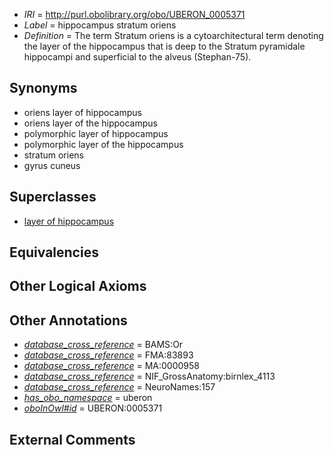  * *IRI* = http://purl.obolibrary.org/obo/UBERON_0005371
 * *Label* = hippocampus stratum oriens
 * *Definition* = The term Stratum oriens is a cytoarchitectural term denoting the layer of the hippocampus that is deep to the Stratum pyramidale hippocampi and superficial to the alveus (Stephan-75).

## Synonyms

 * oriens layer of hippocampus
 * oriens layer of the hippocampus
 * polymorphic layer of hippocampus
 * polymorphic layer of the hippocampus
 * stratum oriens
 * gyrus cuneus

## Superclasses

 * [layer of hippocampus](../../UBERON/05/UBERON_0002305.md)

## Equivalencies


## Other Logical Axioms


## Other Annotations

 * *[database_cross_reference](../../ef/oboInOwl#hasDbXref.md)* = BAMS:Or
 * *[database_cross_reference](../../ef/oboInOwl#hasDbXref.md)* = FMA:83893
 * *[database_cross_reference](../../ef/oboInOwl#hasDbXref.md)* = MA:0000958
 * *[database_cross_reference](../../ef/oboInOwl#hasDbXref.md)* = NIF_GrossAnatomy:birnlex_4113
 * *[database_cross_reference](../../ef/oboInOwl#hasDbXref.md)* = NeuroNames:157
 * *[has_obo_namespace](../../ce/oboInOwl#hasOBONamespace.md)* = uberon
 * *[oboInOwl#id](../../id/oboInOwl#id.md)* = UBERON:0005371

## External Comments

